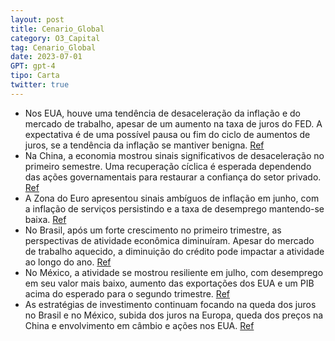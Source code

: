 ```yaml
---
layout: post
title: Cenario_Global
category: O3_Capital
tag: Cenario_Global
date: 2023-07-01
GPT: gpt-4
tipo: Carta
twitter: true
---
```


- Nos EUA, houve uma tendência de desaceleração da inflação e do mercado de trabalho, apesar de um aumento na taxa de juros do FED. A expectativa é de uma possível pausa ou fim do ciclo de aumentos de juros, se a tendência da inflação se mantiver benigna.
<a href="#" onclick="search_on_pdf('taxa de juros, de 25bps, há a expectativa que na próxima reunião, em setembro possa haver uma pausa')">Ref</a>
- Na China, a economia mostrou sinais significativos de desaceleração no primeiro semestre. Uma recuperação cíclica é esperada dependendo das ações governamentais para restaurar a confiança do setor privado.
<a href="#" onclick="search_on_pdf('mais apertados. Diante desse quadro será improváelque o investimento apresentado no segundo trimest')">Ref</a>
- A Zona do Euro apresentou sinais ambíguos de inflação em junho, com a inflação de serviços persistindo e a taxa de desemprego mantendo-se baixa.
<a href="#" onclick="search_on_pdf('Os dados de inflação de junho forneceram sinais ambíguos para a Zona do Euro.A variação mensal do ')">Ref</a>
- No Brasil, após um forte crescimento no primeiro trimestre, as perspectivas de atividade econômica diminuíram. Apesar do mercado de trabalho aquecido, a diminuição do crédito pode impactar a atividade ao longo do ano.
<a href="#" onclick="search_on_pdf('desemprego caindo abaixo de 8% na ponta, mas com aumento da informalidade. Embora o mercado de trab')">Ref</a>
- No México, a atividade se mostrou resiliente em julho, com desemprego em seu valor mais baixo, aumento das exportações dos EUA e um PIB acima do esperado para o segundo trimestre.
<a href="#" onclick="search_on_pdf('20% do crescimento do PIB do país nesse ano. Tal recuo foi explicitado em um crescimento negativo d')">Ref</a>
- As estratégias de investimento continuam focando na queda dos juros no Brasil e no México, subida dos juros na Europa, queda dos preços na China e envolvimento em câmbio e ações nos EUA.
<a href="#" onclick="search_on_pdf('Perdas resultaram de posições nos setores de consumo discricionário e industrials no Brasil. Em ren')">Ref</a>
